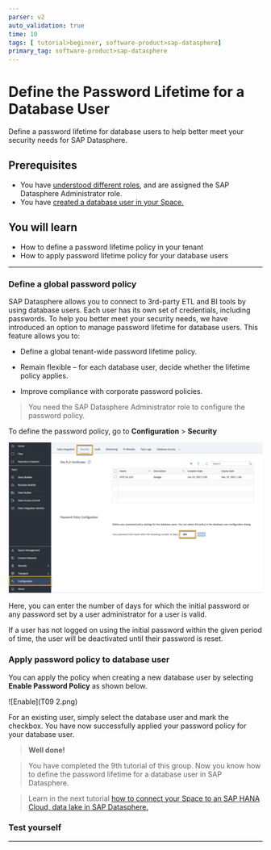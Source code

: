 ```yaml
---
parser: v2
auto_validation: true
time: 10
tags: [ tutorial>beginner, software-product>sap-datasphere]
primary_tag: software-product>sap-datasphere
---
```


# Define the Password Lifetime for a Database User
<!-- description --> Define a password lifetime for database users to help better meet your security needs for SAP Datasphere.

## Prerequisites
 - You have [understood different roles](data-warehouse-cloud-3-add-users), and are assigned the SAP Datasphere Administrator role.
 - You have [created a database user in your Space.](data-warehouse-cloud-intro8-create-databaseuser)


## You will learn
  - How to define a password lifetime policy in your tenant
  - How to apply password lifetime policy for your database users

---

### Define a global password policy 


SAP Datasphere allows you to connect to 3rd-party ETL and BI tools by using database users. Each user has its own set of credentials, including passwords. To help you better meet your security needs, we have introduced an option to manage password lifetime for database users. This feature allows you to:

  - Define a global tenant-wide password lifetime policy.

  - Remain flexible – for each database user, decide whether the lifetime policy applies.

  - Improve compliance with corporate password policies.

> You need the SAP Datasphere Administrator role to configure the password policy.

To define the password policy, go to **Configuration** > **Security**

  ![Password Policy](T09%201.png)

Here, you can enter the number of days for which the initial password or any password set by a user administrator for a user is valid.

If a user has not logged on using the initial password within the given period of time, the user will be deactivated until their password is reset.



### Apply password policy to database user


You can apply the policy  when creating a new database user by selecting **Enable Password Policy** as shown below.

  ![Enable](T09 2.png)

For an existing user, simply select the database user and mark the checkbox. You have now successfully applied your password policy for your database user.

>**Well done!**

> You have completed the 9th tutorial of this group. Now you know how to define the password lifetime for a database user in SAP Datasphere.

> Learn in the next tutorial [how to connect your Space to an SAP HANA Cloud, data lake in SAP Datasphere.](data-warehouse-cloud-intro10-connectspace-datalake)


### Test yourself




---
